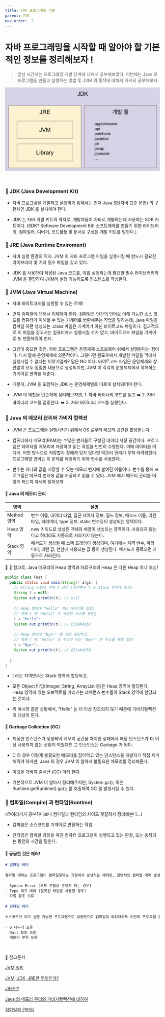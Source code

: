 ```yaml
---
title: 자바 프로그래밍 기본
parent: 기초
nav_order: -2
---
```


# 자바 프로그래밍을 시작할 때 알아야 할 기본적인 정보를 정리해보자 !

> 앞선 시간에는 프로그래밍 개발 단계에 대해서 공부해보았다. 이번에는 Java 로 프로그램을 만들고 실행하는 방법 및 JVM 의 동작에 대해서 자세히 공부해보자.

<img src="/assets/images/pages/cs/java/01. JVM.png">

&nbsp;

### 🧩 JDK (Java Development Kit)

- 자바 프로그램을 개발하고 실행하기 위해서는 먼저 Java SE(자바 표준 문법) 의 구현체인 JDK 를 설치해야 한다.

- JDK 는 자바 개발 키트의 약자로, 개발자들이 자바로 개발하는데 사용하는 SDK 키트이다.
  (SDK? Software Development Kit! 소프트웨어를 만들기 위한 라이브러리, 컴파일러, 디버거, 코드샘플 및 문서로 구성된 개발 키트를 말한다.)

### 🧩 JRE (Java Runtime Enviroment)

- 자바 실행 환경의 약자. JVM 이 자바 프로그램 파일을 실행시킬 때 반드시 필요한 라이브러리 및 기타 필수 파일을 갖고 있다.

- JDK 를 사용하여 작성된 Java 코드를, 이를 실행하는데 필요한 필수 라이브러리와 JVM 을 결합하여 JVM이 실행 가능하도록 인스턴스를 작성한다.

### 🧩 JVM (Java Virtual Machine)

- 자바 바이트코드를 실행할 수 있는 주체!

- 먼저 컴파일에 대해서 이해해야 한다. 컴파일은 인간의 언어로 이해 가능한 소스 코드를 컴퓨터가 이해할 수 있는 기계어로 변환해주는 작업을 말하는데, .java 파일을 컴파일 하면 생성되는 .class 파일은 기계어가 아닌 바이트코드 파일이다. 결과적으로 이 파일을 갖고서는 컴퓨터에서 실행시킬 수가 없고, 바이트코드 파일을 기계어로 또 변환해줘야 한다.

- 그런데 중요한 것은, 자바 프로그램은 운영체제 소프트웨어 위에서 실행된다는 점이다. 다시 말해 운영체제에 의존적이다. 그렇다면 윈도우에서 개발한 파일을 맥에서 실행시킬 수 없다는 이야기일까? 답은 NO 이다. 바이트코드 파일은 운영체제와 상관없이 모두 동일한 내용으로 생성되지만, JVM 이 각각의 운영체제에서 이해하는 기계어로 번역을 해준다.

- 때문에, JVM 을 포함하는 JDK 는 운영체제별로 다르게 설치되어야 한다.

- JVM 의 역할을 단순하게 정리해보자면, 1. 자바 바이너리 코드를 읽고 ➡️ 2. 자바 바이너리 코드를 검증한다. ➡️ 3. 자바 바이너리 코드를 실행한다.

### 🧩 Java 의 메모리 관리와 가비지 컬렉션

- JVM 은 프로그램을 실행시키기 위해서 OS 로부터 메모리 공간을 할당받는다.

- 컴퓨터에서 메모리(RAM)는 수많은 번지들로 구성된 데이터 저장 공간이다. 프로그램은 데이터를 메모리에 저장하고 읽는 작업을 빈번히 수행한다. 이때 데이터를 어디에, 어떤 방식으로 저장할지 정해져 있지 않다면 메모리 관리가 무척 어려워진다. 프로그래밍 언어는 이 문제를 해결하기 위해 변수를 사용한다.

- 변수는 하나의 값을 저장할 수 있는 메모리 번지에 붙여진 이름이다. 변수를 통해 프로그램은 메모리 번지에 값을 저장하고 읽을 수 있다. JVM 에서 메모리 관리를 어떻게 하는지 자세히 알아보자.

#### 🍥 Java 의 메모리 관리

| 영역        | 설명                                                                                                                                                     |
| ----------- | -------------------------------------------------------------------------------------------------------------------------------------------------------- |
| Method 영역 | 변수 이름, 데이터 타입, 접근 제어자 정보, 필드 정보, 메소드 이름, 리턴 타입, 파라미터, type 정보, static 변수등이 생성되는 영역이다.                     |
| Heap 영역   | new 키워드로 생성된 객체와 배열이 생성되는 영역이다. 사용되지 않는다고 하더라도 자동으로 사라지지 않는다.                                                |
| Stack 영역  | 메서드가 생성될 때 스택 프레임이 생성되며, 여기에는 지역 변수, 파라미터, 리턴 값, 연산에 사용되는 값 등이 생성된다. 메서드가 종료되면 자동으로 사라진다. |

🔎 💬 참고로, Java 메모리의 Heap 영역과 자료구조의 Heap 은 다른 Heap 이니 조심!

```java
public class Test {
  public static void main(String[] args) {
    // String 타입의 객체 t 선언 (지역변수 t 는 Stack 영역에 할당)
    String t = null;
    System.out.println(t); // null

    // Heap 영역에 "Hello" 라는 데이터를 할당,
    // 객체 t 에 "Hello" 가 저장된 주소를 할당
    t = "Hello";
    System.out.println(t); // @32ab41b2

    // Heap 영역에 "Bye~" 를 새로 할당하고,
    // 객체 t 에 "Hello" 의 주소가 아닌 "Bye~" 의 주소를 새로 할당
    t = "Bye~";
    System.out.println(t); // @32abd256

  }
}
```

- t 라는 지역변수는 Stack 영역에 할당되고,

- 모든 Object 타입(Integer, String, ArrayList 등)은 Heap 영역에 할당된다. Heap 영역에 있는 오브젝트를 가리키는 레퍼런스 변수들이 Stack 영역에 할당되는 것이다.

- 위 예시와 같은 상황에서, "Hello" 는 더 이상 참조되지 않기 때문에 가비지컬렉션의 대상이 된다.

#### 🍥 Garbage Collection (GC)

- 특정한 인스턴스가 생성되어 메모리 공간을 차지한 상태에서 해당 인스턴스가 더 이상 사용되지 않는 상황이 되었다면 그 인스턴스는 Garbage 가 된다.

- C 의 경우 이렇게 불필요한 메모리를 잡아먹고 있는 인스턴스를 개발자가 직접 제거해줘야 하지만, Java 의 경우 JVM 이 알아서 불필요한 메모리를 정리해준다.

- 이것을 가비지 컬렉션 (GC) 이라 한다.

- 기본적으로 JVM 이 알아서 정리해주지만, System.gc(); 혹은 Runtime.getRuntime().gc(); 를 호출하여 GC 를 발생시킬 수 있다.

### 🧩 컴파일(Compile) 과 런타임(Runtime)

(😯여러가지 공부하다보니 컴파일과 런타임의 차이도 헷갈려서 정리해본다...)

- 컴파일은 소스코드를 기계어로 변환하는 작업.

- 런타임은 컴파일 과정을 마친 컴퓨터 프로그램이 실행되고 있는 환경, 또는 동작되는 동안의 시간을 말한다.

#### 🍥 궁금한 것은 에러!

```markdown
# 컴파일 에러

컴파일 에러는 프로그램이 컴파일링되는 과정에서 발생하는 에러로, 일반적인 컴파일 에러 발생시 컴파일러는 문제를 일으킨 소스코드 라인을 지적해준다.

- Syntax Error (코드 문법상 문제가 있는 경우)
- Type 체크 에러 (잘못된 타입을 사용한 경우)
- 파일 참조 오류

# 런타임 에러

소스코드가 이미 실행 가능한 프로그램으로 성공적으로 컴파일이 되었더라도 여전히 프로그램 실행 중에 버그를 일으킬 수 있다. 이렇게 프로그램 실행 중에 발생하는 형태의 오류를 런타임 에러라고 한다.

- 0 나누기 오류
- Null 참조 오류
- 메모리 부족 오류
```

&nbsp;

🔖 참고문서

[JVM 정리](https://velog.io/@jkijki12/Java%EC%97%90-%EA%B4%80%ED%95%98%EC%97%AC)

[JVM, JDK, JRE란 무엇인가?](https://m.blog.naver.com/innolifes/222055607862)

[JRE란?](https://www.ibm.com/kr-ko/topics/jre)

[Java 의 메모리 관리와 가비지컬렉션에 대하여](https://ssocoit.tistory.com/271)

[컴파일과 런타임](https://velog.io/@alkwen0996/CS-%EC%BB%B4%ED%8C%8C%EC%9D%BCCompile%EA%B3%BC-%EB%9F%B0%ED%83%80%EC%9E%84Runtime)
